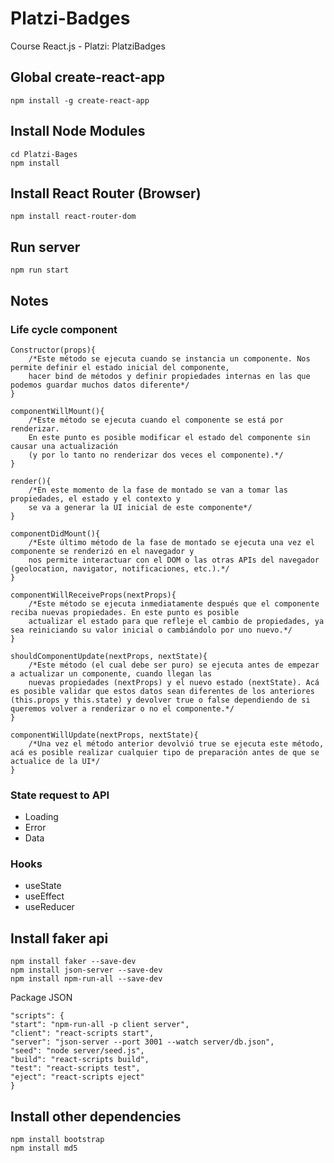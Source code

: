 # Platzi-Badges
Course React.js - Platzi: PlatziBadges

## Global create-react-app
```
npm install -g create-react-app
```

## Install Node Modules
```
cd Platzi-Bages
npm install
```

## Install React Router (Browser)
```
npm install react-router-dom
```

## Run server
```
npm run start
```

## Notes
### Life cycle component
```
Constructor(props){
	/*Este método se ejecuta cuando se instancia un componente. Nos permite definir el estado inicial del componente,
    hacer bind de métodos y definir propiedades internas en las que podemos guardar muchos datos diferente*/
}

componentWillMount(){
	/*Este método se ejecuta cuando el componente se está por renderizar.
	En este punto es posible modificar el estado del componente sin causar una actualización
	(y por lo tanto no renderizar dos veces el componente).*/
}

render(){
	/*En este momento de la fase de montado se van a tomar las propiedades, el estado y el contexto y 
    se va a generar la UI inicial de este componente*/
}

componentDidMount(){
	/*Este último método de la fase de montado se ejecuta una vez el componente se renderizó en el navegador y 
    nos permite interactuar con el DOM o las otras APIs del navegador (geolocation, navigator, notificaciones, etc.).*/
}

componentWillReceiveProps(nextProps){
	/*Este método se ejecuta inmediatamente después que el componente reciba nuevas propiedades. En este punto es posible 
    actualizar el estado para que refleje el cambio de propiedades, ya sea reiniciando su valor inicial o cambiándolo por uno nuevo.*/
}

shouldComponentUpdate(nextProps, nextState){
	/*Este método (el cual debe ser puro) se ejecuta antes de empezar a actualizar un componente, cuando llegan las 
    nuevas propiedades (nextProps) y el nuevo estado (nextState). Acá es posible validar que estos datos sean diferentes de los anteriores (this.props y this.state) y devolver true o false dependiendo de si queremos volver a renderizar o no el componente.*/
}

componentWillUpdate(nextProps, nextState){
	/*Una vez el método anterior devolvió true se ejecuta este método, acá es posible realizar cualquier tipo de preparación antes de que se actualice de la UI*/
}	
```


### State request to API
- Loading
- Error
- Data

### Hooks
- useState
- useEffect
- useReducer

## Install faker api
```
npm install faker --save-dev
npm install json-server --save-dev
npm install npm-run-all --save-dev
```

Package JSON
```
"scripts": {
"start": "npm-run-all -p client server",
"client": "react-scripts start",
"server": "json-server --port 3001 --watch server/db.json",
"seed": "node server/seed.js",
"build": "react-scripts build",
"test": "react-scripts test",
"eject": "react-scripts eject"
}
```

## Install other dependencies
```
npm install bootstrap
npm install md5
```
